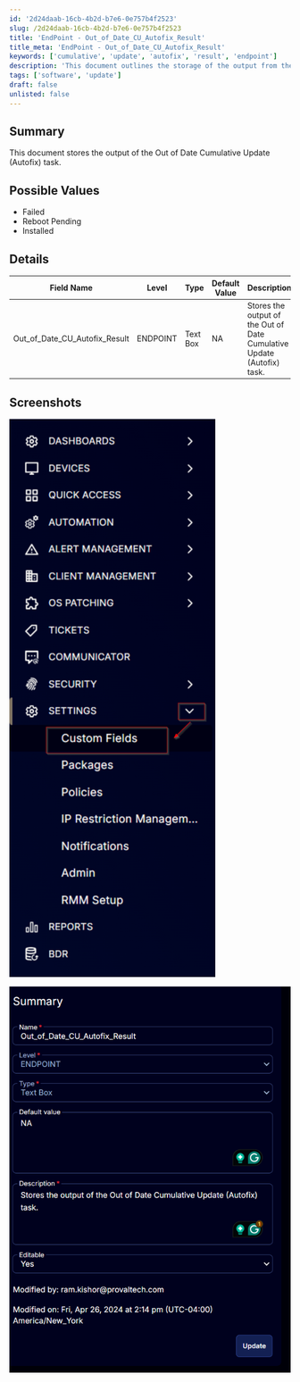 ```yaml
---
id: '2d24daab-16cb-4b2d-b7e6-0e757b4f2523'
slug: /2d24daab-16cb-4b2d-b7e6-0e757b4f2523
title: 'EndPoint - Out_of_Date_CU_Autofix_Result'
title_meta: 'EndPoint - Out_of_Date_CU_Autofix_Result'
keywords: ['cumulative', 'update', 'autofix', 'result', 'endpoint']
description: 'This document outlines the storage of the output from the Out of Date Cumulative Update (Autofix) task, detailing possible values, field names, and their descriptions. It also includes screenshots for reference.'
tags: ['software', 'update']
draft: false
unlisted: false
---
```


## Summary

This document stores the output of the Out of Date Cumulative Update (Autofix) task.

## Possible Values

- Failed
- Reboot Pending
- Installed

## Details

| Field Name                      | Level    | Type      | Default Value | Description                                                       | Editable |
|----------------------------------|----------|-----------|---------------|-------------------------------------------------------------------|----------|
| Out_of_Date_CU_Autofix_Result | ENDPOINT | Text Box  | NA            | Stores the output of the Out of Date Cumulative Update (Autofix) task. | Yes      |

## Screenshots

![Screenshot 1](../../../static/img/docs/2d24daab-16cb-4b2d-b7e6-0e757b4f2523/image_1.png)

![Screenshot 2](../../../static/img/docs/2d24daab-16cb-4b2d-b7e6-0e757b4f2523/image_2.png)

